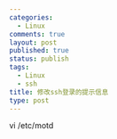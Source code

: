 ```yaml
--- 
categories: 
  - Linux
comments: true
layout: post
published: true
status: publish
tags: 
  - Linux
  - ssh
title: 修改ssh登录的提示信息
type: post
---
```

vi /etc/motd
